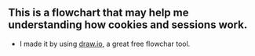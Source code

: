## This is a flowchart that may help me understanding how cookies and sessions work.
* I made it by using [draw.io](https://www.draw.io/), a great free flowchar tool.
